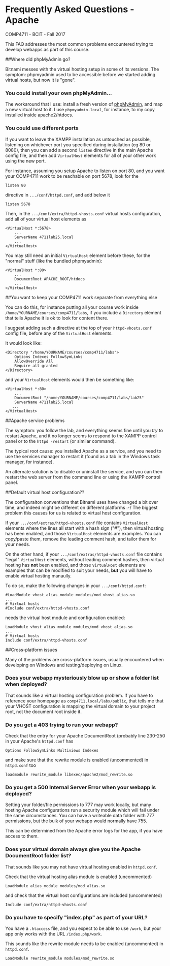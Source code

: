 # Frequently Asked Questions - Apache
COMP4711 - BCIT - Fall 2017

This FAQ addresses the most common problems encountered
trying to develop webapps as part of this course.

##Where did phpMyAdmin go?

Bitnami messes with the virtual hosting setup in some of its versions.
The symptom: phpmyadmin used to be accessible before we started adding
virtual hosts, but now it is "gone".

### You could install your own phpMyAdmin...

The workaround that I use: install a fresh version of 
[phpMyAdmin](https://www.phpmyadmin.net/), and map a new
virtual host to it. I use `phpmyadmin.local`, for instance, to my copy
installed inside apache2/htdocs.

### You could use different ports

If you want to leave the XAMPP installation as untouched as possible, listening
on whichever port you specified during installation (eg 80 or 8080), then you
can add a second `listen` directive in the main Apache config file, and
then add `VirtualHost` elements for all of your other work using the new port.

For instance, assuming you setup Apache to listen on port 80, and you want
your COMP4711 work to be reachable on port 5678, look for the

    listen 80

directive in `.../conf/httpd.conf`, and add below it

    listen 5678

Then, in the `.../conf/extra/httpd-vhosts.conf` virtual hosts configuration,
add all of your virtual host elements as

    <VirtualHost *:5678>
        ...
        ServerName 4711lab25.local
        ...
    </VirtualHost>

You may still need an initial `VirtualHost` element before these, for the "normal"
stuff (like the bundled phpmyadmin):

    <VirtualHost *:80>
        ...
        DocumentRoot APACHE_ROOT/htdocs
        ...
    </VirtualHost>

##You want to keep your COMP4711 work separate from everything else

You can do this, for instance putting all your course work inside
`/home/YOURNAME/courses/comp4711/labs`, if you include a
`Directory` element that tells Apache it is ok to look for content there.

I suggest adding such a directive at the top of your `httpd-vhosts.conf` config file,
before any of the `VirtualHost` elements.

It would look like:

    <Directory "/home/YOURNAME/courses/comp4711/labs">
        Options Indexes FollowSymLinks
        AllowOverride All
        Require all granted
    </Directory>

and your `VirtualHost` elements would then be something like:

    <VirtualHost *:80>
        ...
        DocumentRoot "/home/YOURNAME/courses/comp4711/labs/lab25"
        ServerName 4711lab25.local
       ...
    </VirtualHost>

##Apache service problems

The symptom: you follow the lab, and everything seems fine until you *try* to
restart Apache, and it no longer seems to respond to the XAMPP control panel
or to the `httpd -restart` (or similar command).

The typical root cause: you installed Apache as a service, and you need to use
the services manager to restart it (found as a tab in the Windows task manager,
for instance).

An alternate solution is to disable or uninstall the service, and you can then
restart the web server from the command line or using the XAMPP control panel.

##Default virtual host configuration??

The configuraiton conventions that Bitnami uses have changed a bit over time,
and indeed might be different on different platforms :-/ The biggest problem
this causes for us is related to virtual host configuration.

If your `.../conf/extras/httpd-vhosts.conf` file contains `VirtualHost`
elements where the lines all start with a hash sign ("#"), then virtual
hosting has been enabled, and those `VirtualHost` elements are examples.
You can copy/paste them, remove the leading comment hash, and tailor them
for your needs.

On the other hand, if your `.../conf/extras/httpd-vhosts.conf` file contains 
"legal" `VirtualHost`
elements, without leading comment hashes, then virtual
hosting has **not** been enabled, and those `VirtualHost` elements are examples
that can be modified to suit your needs, **but** you will have to enable
virtual hosting manaully. 

To do so, make the following changes in your `.../conf/httpd.conf`:

    #LoadModule vhost_alias_module modules/mod_vhost_alias.so
    ...
    # Virtual hosts
    #Include conf/extra/httpd-vhosts.conf

needs the virtual host module and configuration enabled:

    LoadModule vhost_alias_module modules/mod_vhost_alias.so
    ...
    # Virtual hosts
    Include conf/extra/httpd-vhosts.conf

##Cross-platform issues

Many of the problems are cross-platform issues,
usually encountered when developing on Windows and
testing/deploying on Linux.

### Does your webapp mysteriously blow up or show a folder list when deployed?

That sounds like a virtual hosting configuration problem.
If you have to reference your homepage as <code>comp4711.local/labx/public</code>,
that tells me that your VHOST configuration is mapping the virtual domain to
your project root, not the document root inside it.

### Do you get a 403 trying to run your webapp?

Check that the <Directory> entry for your Apache DocumentRoot
(probably line 230-250 in your Apache's <code>httpd.conf</code>
has 

    Options FollowSymLinks Multiviews Indexes

and make sure that the rewrite module is enabled (uncommented) in <code>httpd.conf</code> too

    loadmodule rewrite_module libexec/apache2/mod_rewrite.so

### Do you get a 500 Internal Server Error when your webapp is deployed?

Setting your folder/file permissions to 777 may work locally,
but many hosting Apache configurations run a security module which
will fail under the same circumstances. You can have a writeable
data folder with 777 permissions, but the bulk of your webapp would normally have 755.

This can be determined from the Apache error logs for the app, if you
have access to them.

### Does your virtual domain always give you the Apache DocumentRoot folder list?

That sounds like you may not have virtual hosting enabled in <code>httpd.conf</code>.

Check that the virtual hosting alias module is enabled (uncommented)

    LoadModule alias_module modules/mod_alias.so

and check that the virtual host configurations are included (uncommented)

    Include conf/extra/httpd-vhosts.conf

### Do you have to specify "index.php" as part of your URL?

You have a <code>.htaccess</code> file, and you expect to be able to use <code>/work</code>,
but your app only works with
the URL <code>/index.php/work</code>.

This sounds like the rewrite module needs to be enabled (uncommented) in <code>httpd.conf</code>.

    LoadModule rewrite_module modules/mod_rewrite.so


